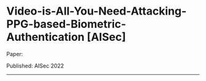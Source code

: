 # Video-is-All-You-Need-Attacking-PPG-based-Biometric-Authentication [AISec]
Paper: 

Published: AISec 2022

***

